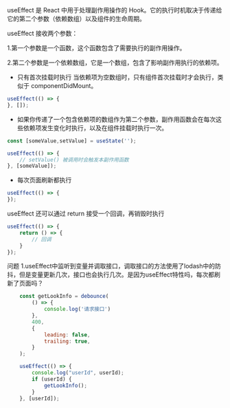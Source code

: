 useEffect 是 React 中用于处理副作用操作的 Hook。它的执行时机取决于传递给它的第二个参数（依赖数组）以及组件的生命周期。

useEffect 接收两个参数：

1.第一个参数是一个函数，这个函数包含了需要执行的副作用操作。

2.第二个参数是一个依赖数组，它是一个数组，包含了影响副作用执行的依赖项。

- 只有首次挂载时执行
当依赖项为空数组时，只有组件首次挂载时才会执行，类似于 componentDidMount。
```js
useEffect(() => {
}, []);
```
- 如果你传递了一个包含依赖项的数组作为第二个参数，副作用函数会在每次这些依赖项发生变化时执行，以及在组件挂载时执行一次。
```js
const [someValue,setValue] = useState('');

useEffect(() => {
    // setValue() 被调用时会触发本副作用函数
}, [someValue]);
```
- 每次页面刷新都执行
```js
useEffect(() => {
});
```
useEffect 还可以通过 return 接受一个回调，再销毁时执行
```js
useEffect(() => {
    return () => {
        // 回调    
    }
});
```
问题
1.useEffect中监听到变量并调取接口，调取接口的方法使用了lodash中的防抖，但是变量更新几次，接口也会执行几次。是因为useEffect特性吗，每次都刷新了页面吗？
```js
    const getLookInfo = debounce(
        () => {
            console.log('请求接口')
        },
        400,
        {
            leading: false,
            trailing: true,
        }
    );

    useEffect(() => {
        console.log("userId", userId);
        if (userId) {
            getLookInfo();
        }
    }, [userId]);
```